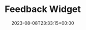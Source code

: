 ---
weight: 527
title: "Feedback Widget"
description: "Get feedback from your visitors on your site's content."
icon: search
date: 2023-08-08T23:33:15+00:00
lastmod: 2023-08-08T23:33:15+00:00
draft: true
images: []
---